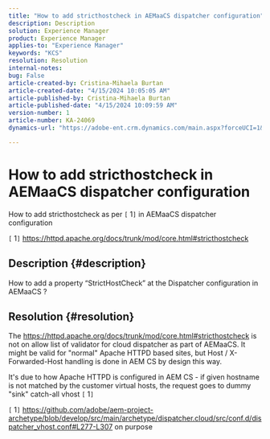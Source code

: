 ```yaml
---
title: "How to add stricthostcheck in AEMaaCS dispatcher configuration"
description: Description
solution: Experience Manager
product: Experience Manager
applies-to: "Experience Manager"
keywords: "KCS"
resolution: Resolution
internal-notes: 
bug: False
article-created-by: Cristina-Mihaela Burtan
article-created-date: "4/15/2024 10:05:05 AM"
article-published-by: Cristina-Mihaela Burtan
article-published-date: "4/15/2024 10:09:59 AM"
version-number: 1
article-number: KA-24069
dynamics-url: "https://adobe-ent.crm.dynamics.com/main.aspx?forceUCI=1&pagetype=entityrecord&etn=knowledgearticle&id=ad4ae89d-0ffb-ee11-a1ff-6045bd006793"

---
```

# How to add stricthostcheck in AEMaaCS dispatcher configuration


How to add stricthostcheck as per `[` 1`]`  in AEMaaCS dispatcher configuration

`[` 1`]`  https://httpd.apache.org/docs/trunk/mod/core.html#stricthostcheck

## Description {#description}


How to add a property “StrictHostCheck” at the Dispatcher configuration in AEMaaCS ?


## Resolution {#resolution}


The https://httpd.apache.org/docs/trunk/mod/core.html#stricthostcheck is not on allow list of validator for cloud dispatcher as part of AEMaaCS.
It might be valid for "normal" Apache HTTPD based sites, but Host / X-Forwarded-Host handling is done in AEM CS by design this way.

It's due to how Apache HTTPD is configured in AEM CS - if given hostname is not matched by the customer virtual hosts, the request goes to dummy "sink" catch-all vhost `[` 1`]`

`[` 1`]`  https://github.com/adobe/aem-project-archetype/blob/develop/src/main/archetype/dispatcher.cloud/src/conf.d/dispatcher_vhost.conf#L277-L307 on purpose
